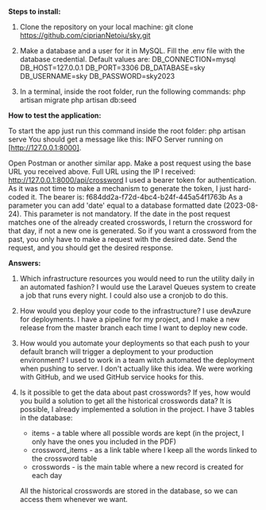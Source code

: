 **Steps to install:**

1. Clone the repository on your local machine:  git clone https://github.com/ciprianNetoiu/sky.git
2. Make a database and a user for it in MySQL. Fill the .env file with the database credential. Default values are:
   DB_CONNECTION=mysql
   DB_HOST=127.0.0.1
   DB_PORT=3306
   DB_DATABASE=sky
   DB_USERNAME=sky
   DB_PASSWORD=sky2023

3. In a terminal, inside the root folder, run the following commands:
   php artisan migrate
   php artisan db:seed

**How to test the application:**

To start the app just run this command inside the root folder: php artisan serve
You should get a message like this:  INFO  Server running on [http://127.0.0.1:8000].

Open Postman or another similar app.
Make a post request using the base URL you received above. Full URL using the IP I received:
http://127.0.0.1:8000/api/crossword
I used a bearer token for authentication. As it was not time to make a mechanism to generate the token, I just hard-coded it. The bearer is: f684dd2a-f72d-4bc4-b24f-445a54f1763b
As a parameter you can add 'date' equal to a database formatted date (2023-08-24). This parameter is not mandatory.
If the date in the post request matches one of the already created crosswords, I return the crossword for that day, if not a new one is generated. So if you want a crossword from the past, you only have to make a request with the desired date.
Send the request, and you should get the desired response.

**Answers:**
1. Which infrastructure resources you would need to run the utility daily in an automated fashion?
   I would use the Laravel Queues system to create a job that runs every night. I could also use a cronjob to do this.
2. How would you deploy your code to the infrastructure?
   I use devAzure for deployments. I have a pipeline for my project, and I make a new release from the master branch each time I want to deploy new code.
3. How would you automate your deployments so that each push to your default branch will trigger a deployment to your production environment?
   I used to work in a team witch automated the deployment when pushing to server. I don't actually like this idea. We were working with GitHub, and we used GitHub service hooks for this.
4. Is it possible to get the data about past crosswords? If yes, how would you build a solution to get all the historical crosswords data?
   It is possible, I already implemented a solution in the project.
   I have 3 tables in the database:
    - items - a table where all possible words are kept (in the project, I only have the ones you included in the PDF)
    - crossword_items -  as a link table where I keep all the words linked to the crossword table
    - crosswords - is the main table where a new record is created for each day
   
   All the historical crosswords are stored in the database, so we can access them whenever we want.



	
